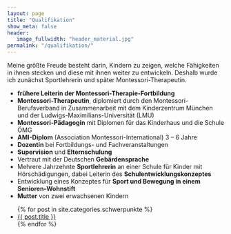 ```yaml
---
layout: page
title: "Qualifikation"
show_meta: false
header:
   image_fullwidth: "header_material.jpg"
permalink: "/qualifikation/"
---
```

Meine größte Freude besteht darin, Kindern zu zeigen, welche Fähigkeiten in ihnen stecken und diese mit ihnen weiter zu entwickeln. Deshalb wurde ich zunächst Sportlehrerin und später Montessori-Therapeutin.

<div class="row">
  <ul>
    <li><strong>frühere Leiterin der Montessori-Therapie-Fortbildung</strong></li>
    <li><strong>Montessori-Therapeutin</strong>, diplomiert durch den Montessori-Berufsverband in Zusammenarbeit mit dem Kinderzentrum München und der Ludwigs-Maximilians-Universität (LMU)   </li>
    <li><strong>Montessori-Pädagogin</strong> mit Diplomen für das Kinderhaus und die Schule ÖMG </li>
    <li><strong>AMI-Diplom</strong> (Association Montessori-International) 3 – 6 Jahre </li>
    <li><strong>Dozentin</strong> bei Fortbildungs- und Fachveranstaltungen</li>
    <li><strong>Supervision</strong> und <strong>Elternschulung</strong></li>
    <li>Vertraut mit der Deutschen <strong>Gebärdensprache</strong></li>
    <li>Mehrere Jahrzehnte <strong>Sportlehrerin</strong> an einer Schule für Kinder mit Hörschädigungen, dabei Leiterin des <strong>Schulentwicklungskonzeptes</strong></li>
	<li>Entwicklung eines Konzeptes für <strong>Sport und Bewegung in einem Senioren-Wohnstift</strong></li>
    <li><strong>Mutter</strong> von zwei erwachsenen Kindern</li>

  </ul>
</div>


<ul>
    {% for post in site.categories.schwerpunkte %}
    <li><a href="{{ site.url }}{{ post.url }}">{{ post.title }}</a></li>
    {% endfor %}
</ul>